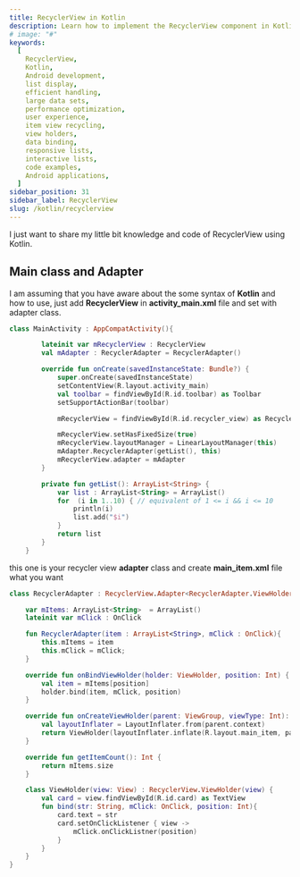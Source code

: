 ```yaml
---
title: RecyclerView in Kotlin
description: Learn how to implement the RecyclerView component in Kotlin for seamless and optimized list display in Android development. The RecyclerView is a powerful and flexible tool that enables efficient handling of large data sets, improving performance and user experience. Discover essential techniques and best practices to create responsive and interactive lists, including item view recycling, view holders, and data binding. This comprehensive guide provides step-by-step instructions, code examples, and insights to help you leverage the RecyclerView to its full potential and enhance your Android applications
# image: "#"
keywords:
  [
    RecyclerView,
    Kotlin,
    Android development,
    list display,
    efficient handling,
    large data sets,
    performance optimization,
    user experience,
    item view recycling,
    view holders,
    data binding,
    responsive lists,
    interactive lists,
    code examples,
    Android applications,
  ]
sidebar_position: 31
sidebar_label: RecyclerView
slug: /kotlin/recyclerview
---
```


I just want to share my little bit knowledge and code of RecyclerView using Kotlin.

## Main class and Adapter

I am assuming that you have aware about the some syntax of **Kotlin** and how to use, just add **RecyclerView** in **activity_main.xml** file and set with adapter class.

```kotlin
class MainActivity : AppCompatActivity(){

        lateinit var mRecyclerView : RecyclerView
        val mAdapter : RecyclerAdapter = RecyclerAdapter()

        override fun onCreate(savedInstanceState: Bundle?) {
            super.onCreate(savedInstanceState)
            setContentView(R.layout.activity_main)
            val toolbar = findViewById(R.id.toolbar) as Toolbar
            setSupportActionBar(toolbar)

            mRecyclerView = findViewById(R.id.recycler_view) as RecyclerView

            mRecyclerView.setHasFixedSize(true)
            mRecyclerView.layoutManager = LinearLayoutManager(this)
            mAdapter.RecyclerAdapter(getList(), this)
            mRecyclerView.adapter = mAdapter
        }

        private fun getList(): ArrayList<String> {
            var list : ArrayList<String> = ArrayList()
            for  (i in 1..10) { // equivalent of 1 <= i && i <= 10
                println(i)
                list.add("$i")
            }
            return list
        }
    }
```

this one is your recycler view **adapter** class and create **main_item.xml** file what you want

```kotlin
class RecyclerAdapter : RecyclerView.Adapter<RecyclerAdapter.ViewHolder>() {

    var mItems: ArrayList<String>  = ArrayList()
    lateinit var mClick : OnClick

    fun RecyclerAdapter(item : ArrayList<String>, mClick : OnClick){
        this.mItems = item
        this.mClick = mClick;
    }

    override fun onBindViewHolder(holder: ViewHolder, position: Int) {
        val item = mItems[position]
        holder.bind(item, mClick, position)
    }

    override fun onCreateViewHolder(parent: ViewGroup, viewType: Int): ViewHolder {
        val layoutInflater = LayoutInflater.from(parent.context)
        return ViewHolder(layoutInflater.inflate(R.layout.main_item, parent, false))
    }

    override fun getItemCount(): Int {
        return mItems.size
    }

    class ViewHolder(view: View) : RecyclerView.ViewHolder(view) {
        val card = view.findViewById(R.id.card) as TextView
        fun bind(str: String, mClick: OnClick, position: Int){
            card.text = str
            card.setOnClickListener { view ->
                mClick.onClickListner(position)
            }
        }
    }
}
```
